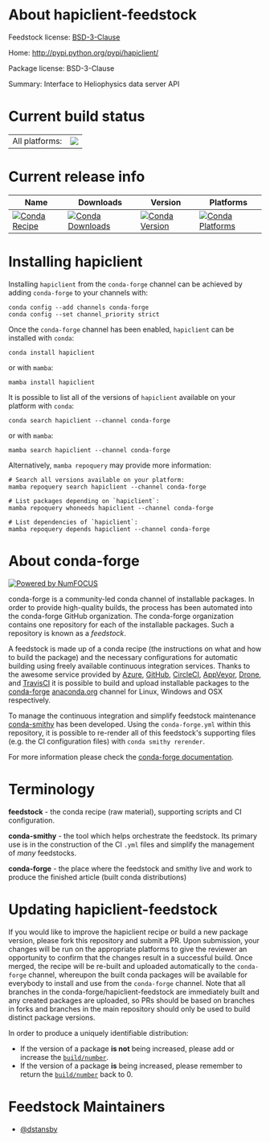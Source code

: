 About hapiclient-feedstock
==========================

Feedstock license: [BSD-3-Clause](https://github.com/conda-forge/hapiclient-feedstock/blob/main/LICENSE.txt)

Home: http://pypi.python.org/pypi/hapiclient/

Package license: BSD-3-Clause

Summary: Interface to Heliophysics data server API

Current build status
====================


<table><tr><td>All platforms:</td>
    <td>
      <a href="https://dev.azure.com/conda-forge/feedstock-builds/_build/latest?definitionId=18888&branchName=main">
        <img src="https://dev.azure.com/conda-forge/feedstock-builds/_apis/build/status/hapiclient-feedstock?branchName=main">
      </a>
    </td>
  </tr>
</table>

Current release info
====================

| Name | Downloads | Version | Platforms |
| --- | --- | --- | --- |
| [![Conda Recipe](https://img.shields.io/badge/recipe-hapiclient-green.svg)](https://anaconda.org/conda-forge/hapiclient) | [![Conda Downloads](https://img.shields.io/conda/dn/conda-forge/hapiclient.svg)](https://anaconda.org/conda-forge/hapiclient) | [![Conda Version](https://img.shields.io/conda/vn/conda-forge/hapiclient.svg)](https://anaconda.org/conda-forge/hapiclient) | [![Conda Platforms](https://img.shields.io/conda/pn/conda-forge/hapiclient.svg)](https://anaconda.org/conda-forge/hapiclient) |

Installing hapiclient
=====================

Installing `hapiclient` from the `conda-forge` channel can be achieved by adding `conda-forge` to your channels with:

```
conda config --add channels conda-forge
conda config --set channel_priority strict
```

Once the `conda-forge` channel has been enabled, `hapiclient` can be installed with `conda`:

```
conda install hapiclient
```

or with `mamba`:

```
mamba install hapiclient
```

It is possible to list all of the versions of `hapiclient` available on your platform with `conda`:

```
conda search hapiclient --channel conda-forge
```

or with `mamba`:

```
mamba search hapiclient --channel conda-forge
```

Alternatively, `mamba repoquery` may provide more information:

```
# Search all versions available on your platform:
mamba repoquery search hapiclient --channel conda-forge

# List packages depending on `hapiclient`:
mamba repoquery whoneeds hapiclient --channel conda-forge

# List dependencies of `hapiclient`:
mamba repoquery depends hapiclient --channel conda-forge
```


About conda-forge
=================

[![Powered by
NumFOCUS](https://img.shields.io/badge/powered%20by-NumFOCUS-orange.svg?style=flat&colorA=E1523D&colorB=007D8A)](https://numfocus.org)

conda-forge is a community-led conda channel of installable packages.
In order to provide high-quality builds, the process has been automated into the
conda-forge GitHub organization. The conda-forge organization contains one repository
for each of the installable packages. Such a repository is known as a *feedstock*.

A feedstock is made up of a conda recipe (the instructions on what and how to build
the package) and the necessary configurations for automatic building using freely
available continuous integration services. Thanks to the awesome service provided by
[Azure](https://azure.microsoft.com/en-us/services/devops/), [GitHub](https://github.com/),
[CircleCI](https://circleci.com/), [AppVeyor](https://www.appveyor.com/),
[Drone](https://cloud.drone.io/welcome), and [TravisCI](https://travis-ci.com/)
it is possible to build and upload installable packages to the
[conda-forge](https://anaconda.org/conda-forge) [anaconda.org](https://anaconda.org/)
channel for Linux, Windows and OSX respectively.

To manage the continuous integration and simplify feedstock maintenance
[conda-smithy](https://github.com/conda-forge/conda-smithy) has been developed.
Using the ``conda-forge.yml`` within this repository, it is possible to re-render all of
this feedstock's supporting files (e.g. the CI configuration files) with ``conda smithy rerender``.

For more information please check the [conda-forge documentation](https://conda-forge.org/docs/).

Terminology
===========

**feedstock** - the conda recipe (raw material), supporting scripts and CI configuration.

**conda-smithy** - the tool which helps orchestrate the feedstock.
                   Its primary use is in the construction of the CI ``.yml`` files
                   and simplify the management of *many* feedstocks.

**conda-forge** - the place where the feedstock and smithy live and work to
                  produce the finished article (built conda distributions)


Updating hapiclient-feedstock
=============================

If you would like to improve the hapiclient recipe or build a new
package version, please fork this repository and submit a PR. Upon submission,
your changes will be run on the appropriate platforms to give the reviewer an
opportunity to confirm that the changes result in a successful build. Once
merged, the recipe will be re-built and uploaded automatically to the
`conda-forge` channel, whereupon the built conda packages will be available for
everybody to install and use from the `conda-forge` channel.
Note that all branches in the conda-forge/hapiclient-feedstock are
immediately built and any created packages are uploaded, so PRs should be based
on branches in forks and branches in the main repository should only be used to
build distinct package versions.

In order to produce a uniquely identifiable distribution:
 * If the version of a package **is not** being increased, please add or increase
   the [``build/number``](https://docs.conda.io/projects/conda-build/en/latest/resources/define-metadata.html#build-number-and-string).
 * If the version of a package **is** being increased, please remember to return
   the [``build/number``](https://docs.conda.io/projects/conda-build/en/latest/resources/define-metadata.html#build-number-and-string)
   back to 0.

Feedstock Maintainers
=====================

* [@dstansby](https://github.com/dstansby/)

